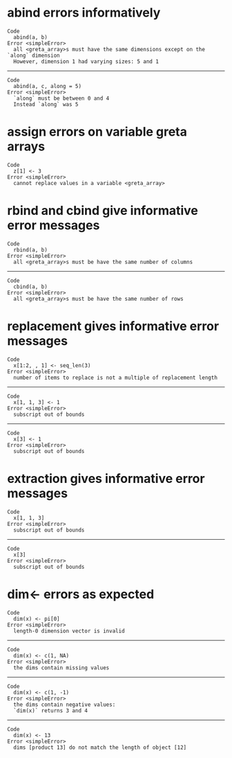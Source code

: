 # abind errors informatively

    Code
      abind(a, b)
    Error <simpleError>
      all <greta_array>s must have the same dimensions except on the `along` dimension
      However, dimension 1 had varying sizes: 5 and 1

---

    Code
      abind(a, c, along = 5)
    Error <simpleError>
      `along` must be between 0 and 4
      Instead `along` was 5

# assign errors on variable greta arrays

    Code
      z[1] <- 3
    Error <simpleError>
      cannot replace values in a variable <greta_array>

# rbind and cbind give informative error messages

    Code
      rbind(a, b)
    Error <simpleError>
      all <greta_array>s must be have the same number of columns

---

    Code
      cbind(a, b)
    Error <simpleError>
      all <greta_array>s must be have the same number of rows

# replacement gives informative error messages

    Code
      x[1:2, , 1] <- seq_len(3)
    Error <simpleError>
      number of items to replace is not a multiple of replacement length

---

    Code
      x[1, 1, 3] <- 1
    Error <simpleError>
      subscript out of bounds

---

    Code
      x[3] <- 1
    Error <simpleError>
      subscript out of bounds

# extraction gives informative error messages

    Code
      x[1, 1, 3]
    Error <simpleError>
      subscript out of bounds

---

    Code
      x[3]
    Error <simpleError>
      subscript out of bounds

# dim<- errors as expected

    Code
      dim(x) <- pi[0]
    Error <simpleError>
      length-0 dimension vector is invalid

---

    Code
      dim(x) <- c(1, NA)
    Error <simpleError>
      the dims contain missing values

---

    Code
      dim(x) <- c(1, -1)
    Error <simpleError>
      the dims contain negative values:
      `dim(x)` returns 3 and 4

---

    Code
      dim(x) <- 13
    Error <simpleError>
      dims [product 13] do not match the length of object [12]

